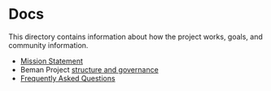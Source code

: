 <!--
SPDX-License-Identifier: Apache-2.0 WITH LLVM-exception
-->

# Docs

This directory contains information about how the project works, goals, and community information.

* [Mission Statement](MISSION_STATEMENT.md)
* Beman Project [structure and governance](GOVERNANCE.md)
* [Frequently Asked Questions](FAQ.md)
